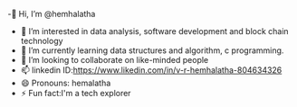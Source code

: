 -👋 Hi, I’m @hemhalatha
- 👀 I’m interested in data analysis, software development and block chain technology
- 🌱 I’m currently learning data structures and algorithm, c programming.
- 💞️ I’m looking to collaborate on like-minded people
- 📫 linkedin ID:https://www.likedin.com/in/v-r-hemhalatha-804634326
- 😄 Pronouns: hemalatha
- ⚡ Fun fact:I'm a tech explorer

<!---
hemhalatha/hemhalatha is a ✨ special ✨ repository because its `README.md` (this file) appears on your GitHub profile.
You can click the Preview link to take a look at your changes.
--->
